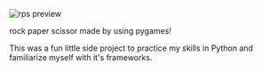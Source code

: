 ![rps preview](https://github.com/anticoffee/rock-paper-scissors/assets/154034238/44c4a85e-499d-4263-9e9b-5d8574445a75)

rock paper scissor made by using pygames!

This was a fun little side project to practice my skills in Python and familiarize myself with it's frameworks.
